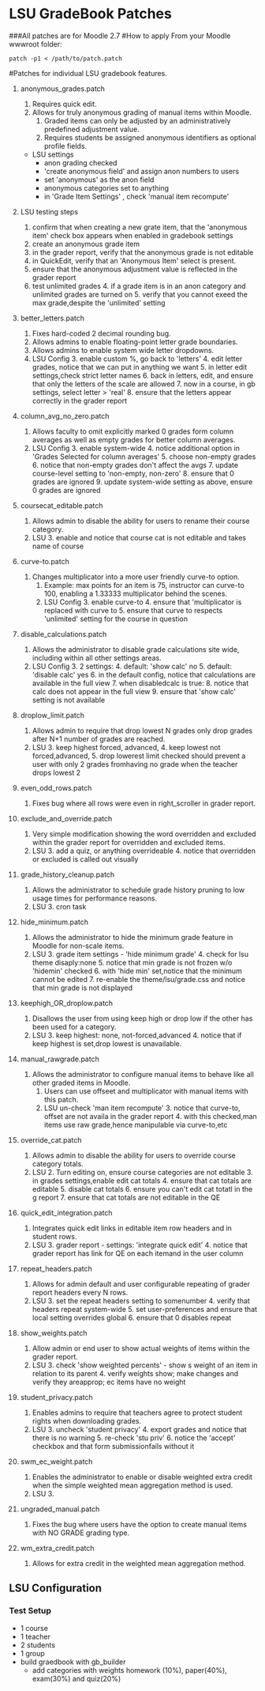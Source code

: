 LSU GradeBook Patches
=================
###All patches are for Moodle 2.7
#How to apply
From your Moodle wwwroot folder:
```
patch -p1 < /path/to/patch.patch
```
#Patches for individual LSU gradebook features.
1. anonymous_grades.patch
   1. Requires quick edit.
   1. Allows for truly anonymous grading of manual items within Moodle.
      1. Graded items can only be adjusted by an administratively predefined adjustment value.
      1. Requires students be assigned anonymous identifiers as optional profile fields.
   * LSU settings
      * anon grading checked
      * 'create anonymous field' and assign anon numbers to users
      * set 'anonymous' as the anon field 
      * anonymous categories set to anything
      * in 'Grade Item Settings' , check 'manual item recompute'
  1. LSU testing steps
      1. confirm that when creating a new grate item, that the 'anonymous item' check box appears when enabled in gradebook settings
      1. create an anonymous grade item
      1. in the grader report, verify that the anonymous grade is not editable
      1. in QuickEdit, verify that an 'Anonymous Item' select is present.
      2. ensure that the anonymous adjustment value is reflected in the grader report
      3. test unlimited grades
         4. if a grade item is in an anon category and unlimited grades are turned on
         5. verify that you cannot exeed the max grade,despite the 'unlimited' setting
6. better_letters.patch
   1. Fixes hard-coded 2 decimal rounding bug.
   1. Allows admins to enable floating-point letter grade boundaries.
   1. Allows admins to enable system wide letter dropdowns.
   2. LSU Config
      3. enable custom %, go back to 'letters'
      4. edit letter grades, notice that we can put in anything we want
      5. in letter edit settings,check strict letter names
      6. back in letters, edit, and ensure that only the letters of the scale are allowed
      7. now in a course, in gb settings, select letter > 'real'
      8. ensure that the letters appear correctly in the grader report
1. column_avg_no_zero.patch
   1. Allows faculty to omit explicitly marked 0 grades form column averages as well as empty grades for better column averages.
   2. LSU Config
      3. enable system-wide
      4. notice additional option in 'Grades Selected for column averages'
      5. choose non-empty grades
         6. notice that non-empty grades don't affect the avgs
         7. update course-level setting to 'non-empty, non-zero'
            8. ensure that 0 grades are ignored
         9. update system-wide setting as above, ensure 0 grades are ignored

1. coursecat_editable.patch
   1. Allows admin to disable the ability for users to rename their course category.
   2. LSU
      3. enable and notice that course cat is not editable and takes name of course
1. curve-to.patch
   1. Changes multiplicator into a more user friendly curve-to option.
      1. Example: max points for an item is 75, instructor can curve-to 100, enabling a 1.33333 multiplicator behind the scenes.
      2. LSU Config
         3. enable curve-to
         4. ensure that 'multiplicator is replaced with curve to
         5. ensure that curve to respects 'unlimited' setting for the course in question
1. disable_calculations.patch
   1. Allows the administrator to disable grade calculations site wide, including within all other settings areas.
   2. LSU Config
      3. 2 settings:
         4. default: 'show calc' no
         5. default: 'disable calc' yes
      6. in the default config, notice that calculations are available in the full view
      7. when disabledcalc is true:
         8. notice that calc does not appear in the full view
         9. ensure that 'show calc' setting is not available
1. droplow_limit.patch
   1. Allows admin to require that drop lowest N grades only drop grades after N+1 number of grades are reached.
   2. LSU
      3. keep highest forced, advanced, 
      4. keep lowest not forced,advanced,
      5. drop lowerest limit checked should prevent a user with only 2 grades fromhaving no grade when the teacher drops lowest 2
1. even_odd_rows.patch
   1. Fixes bug where all rows were even in right_scroller in grader report.
1. exclude_and_override.patch
   1. Very simple modification showing the word overridden and excluded within the grader report for overridden and excluded items.
   2. LSU
      3. add a quiz, or anything overrideable
      4. notice that overridden or excluded is called out visually
1. grade_history_cleanup.patch
   1. Allows the administrator to schedule grade history pruning to low usage times for performance reasons.
   2. LSU
      3. cron task
1. hide_minimum.patch
   1. Allows the administrator to hide the minimum grade feature in Moodle for non-scale items.
   2. LSU
      3. grade item settings - 'hide minimum grade'
      4. check for lsu theme disaply:none
      5. notice that min grade is not frozen w/o 'hidemin' checked
      6. with 'hide min' set,notice that the minimum cannot be edited
      7. re-enable the theme/lsu/grade.css and notice that min grade is not displayed
1. keephigh_OR_droplow.patch
   1. Disallows the user from using keep high or drop low if the other has been used for a category.
   2. LSU
      3. keep highest: none, not-forced,advanced
      4. notice that if keep highest is set,drop lowest is unavailable.
1. manual_rawgrade.patch
   1. Allows the administrator to configure manual items to behave like all other graded items in Moodle.
      1. Users can use offseet and multiplicator with manual items with this patch.
      2. LSU un-check 'man item recompute'
         3. notice that curve-to, offset are not availa in the grader report
         4. with this checked,man items use raw grade,hence manipulable via curve-to,etc
1. override_cat.patch
   1. Allows admin to disable the ability for users to override course category totals.
   2. LSU
      2. Turn editing on, ensure course categories are not editable
      3. in grades settings,enable edit cat totals
         4. ensure that cat totals are editable
      5. disable cat totals
         6. ensure you can't edit cat totatl in the g report
         7. ensure that cat totals are not editable in the QE
1. quick_edit_integration.patch
   1. Integrates quick edit links in editable item row headers and in student rows.
   2. LSU
      3. grader report - settings: 'integrate quick edit'
      4. notice that grader report has link for QE on each itemand in the user column
1. repeat_headers.patch
   1. Allows for admin default and user configurable repeating of grader report headers every N rows.
   2. LSU
      3. set the repeat headers setting to somenumber
      4. verify that headers repeat system-wide
      5. set user-preferences and ensure that local setting overrides global
      6. ensure that 0 disables repeat
1. show_weights.patch
   1. Allow admin or end user to show actual weights of items within the grader report.
   2. LSU
      3. check 'show weighted percents' - show s weight of an item in relation to its parent
         4. verify weights show; make changes and verify they areapprop; ec items have no weight
1. student_privacy.patch
   1. Enables admins to require that teachers agree to protect student rights when downloading grades.
   2. LSU
      3. uncheck 'student privacy' 
         4. export grades and notice that there is no warning
      5. re-check 'stu priv'
         6. notice the 'accept' checkbox and that form submissionfails without it
1. swm_ec_weight.patch
   1. Enables the administrator to enable or disable weighted extra credit when the simple weighted mean aggregation method is used.
   2. LSU
      3. 
1. ungraded_manual.patch
   1. Fixes the bug where users have the option to create manual items with NO GRADE grading type.
1. wm_extra_credit.patch
   1. Allows for extra credit in the weighted mean aggregation method.


## LSU Configuration

### Test Setup
* 1 course
 * 1 teacher
 * 2 students
 * 1 group
* build graedbook with gb_builder 
  * add categories with weights homework (10%), paper(40%), exam(30%) and quiz(20%)
